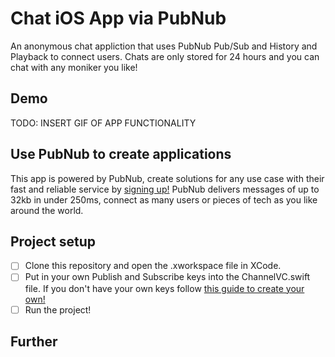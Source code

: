 # Chat iOS App via PubNub
An anonymous chat appliction that uses PubNub Pub/Sub and History and Playback to connect users.  Chats are only stored for 24 hours and you can chat with any moniker you like!

## Demo
TODO: INSERT GIF OF APP FUNCTIONALITY

## Use PubNub to create applications 
This app is powered by PubNub, create solutions for any use case with their fast and reliable service by [signing up!](https://dashboard.pubnub.com/signup) PubNub delivers messages of up to 32kb in under 250ms, connect as many users or pieces of tech as you like around the world.


## Project setup
- [ ] Clone this repository and open the .xworkspace file in XCode.
- [ ] Put in your own Publish and Subscribe keys into the ChannelVC.swift file. If you don't have your own keys follow [this guide to create your own!](https://medium.com/@shabashiki/how-to-use-pubnub-in-your-swift-application-90aa873e0c79)
- [ ] Run the project!

## Further
